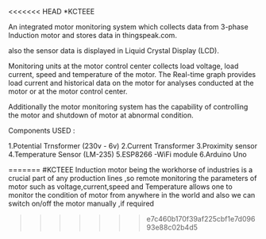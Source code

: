 <<<<<<< HEAD
*KCTEEE

An integrated motor monitoring system which collects data from 3-phase Induction motor  and stores data in thingspeak.com.

also the sensor data is displayed in Liquid Crystal Display (LCD).

Monitoring units at the motor control center collects load voltage, load current, speed and temperature of the motor. The Real-time graph provides load current and historical data on the motor for analyses conducted at the motor or at the motor control center.

Additionally the motor monitoring system has the capability of controlling the motor and shutdown of motor at abnormal condition.

Components USED :

1.Potential Trnsformer (230v - 6v)
2.Current Transformer
3.Proximity sensor
4.Temperature Sensor (LM-235)
5.ESP8266 -WiFi module 
6.Arduino Uno

=======
#KCTEEE
Induction motor being the workhorse of industries is a crucial part of any production lines ,so remote monitoring the parameters of motor such as voltage,current,speed and Temperature allows one to monitor the condition of motor from anywhere 
in the world and also we can switch on/off the motor manually ,if required 
>>>>>>> e7c460b170f39af225cbf1e7d09693e88c02b4d5

